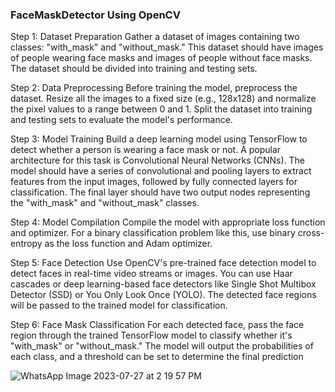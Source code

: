 <h3>FaceMaskDetector Using OpenCV</h3>

Step 1: Dataset Preparation
Gather a dataset of images containing two classes: "with_mask" and "without_mask." This dataset should have images of people wearing face masks and images of people without face masks. The dataset should be divided into training and testing sets.

Step 2: Data Preprocessing
Before training the model, preprocess the dataset. Resize all the images to a fixed size (e.g., 128x128) and normalize the pixel values to a range between 0 and 1. Split the dataset into training and testing sets to evaluate the model's performance.

Step 3: Model Training
Build a deep learning model using TensorFlow to detect whether a person is wearing a face mask or not. A popular architecture for this task is Convolutional Neural Networks (CNNs). The model should have a series of convolutional and pooling layers to extract features from the input images, followed by fully connected layers for classification. The final layer should have two output nodes representing the "with_mask" and "without_mask" classes.

Step 4: Model Compilation
Compile the model with appropriate loss function and optimizer. For a binary classification problem like this, use binary cross-entropy as the loss function and Adam optimizer.

Step 5: Face Detection
Use OpenCV's pre-trained face detection model to detect faces in real-time video streams or images. You can use Haar cascades or deep learning-based face detectors like Single Shot Multibox Detector (SSD) or You Only Look Once (YOLO). The detected face regions will be passed to the trained model for classification.

Step 6: Face Mask Classification
For each detected face, pass the face region through the trained TensorFlow model to classify whether it's "with_mask" or "without_mask." The model will output the probabilities of each class, and a threshold can be set to determine the final prediction

![WhatsApp Image 2023-07-27 at 2 19 57 PM](https://github.com/namanshr1403/Face-Mask_detector/assets/66803026/a805f614-1fca-42ad-a092-79b8a5f2af92)
